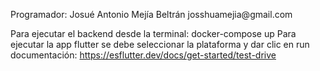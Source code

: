 <p>
Programador:
Josué Antonio Mejía Beltrán
josshuamejia@gmail.com

Para ejecutar el backend desde la terminal: docker-compose up
Para ejecutar la app flutter se debe seleccionar la plataforma y dar clic en run
documentación: https://esflutter.dev/docs/get-started/test-drive

</p>
